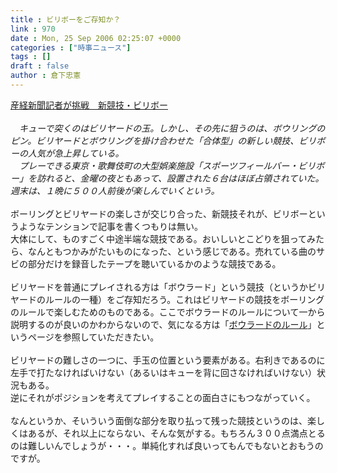 ```yaml
---
title : ビリボーをご存知か？
link : 970
date : Mon, 25 Sep 2006 02:25:07 +0000
categories : ["時事ニュース"]
tags : []
draft : false
author : 倉下忠憲
---
```


<A HREF="http://www.iza.ne.jp/news/newsarticle/natnews/topics/20677/" TARGET="_blank">産経新聞記者が挑戦　新競技・ビリボー</A><BR><BR><I>　キューで突くのはビリヤードの玉。しかし、その先に狙うのは、ボウリングのピン。ビリヤードとボウリングを掛け合わせた「合体型」の新しい競技、ビリボーの人気が急上昇している。<BR>　プレーできる東京・歌舞伎町の大型娯楽施設「スポーツフィールバー・ビリボー」を訪れると、金曜の夜ともあって、設置された６台はほぼ占領されていた。週末は、１晩に５００人前後が楽しんでいくという。</I><BR><BR>ボーリングとビリヤードの楽しさが交じり合った、新競技それが、ビリボーというようなテンションで記事を書くつもりは無い。<BR>大体にして、ものすごく中途半端な競技である。おいしいとこどりを狙ってみたら、なんともつかみがたいものになった、という感じである。売れている曲のサビの部分だけを録音したテープを聴いているかのような競技である。<BR><BR>ビリヤードを普通にプレイされる方は「ボウラード」という競技（というかビリヤードのルールの一種）をご存知だろう。これはビリヤードの競技をボーリングのルールで楽しむためのものである。ここでボウラードのルールについて一から説明するのが良いのかわからないので、気になる方は「<A HREF="http://www4.nasuinfo.or.jp/~kuroppi/borlard.htm" TARGET="_blank">ボウラードのルール</A>」というページを参照していただきたい。<BR><BR>ビリヤードの難しさの一つに、手玉の位置という要素がある。右利きであるのに左手で打たなければいけない（あるいはキューを背に回さなければいけない）状況もある。<BR>逆にそれがポジションを考えてプレイすることの面白さにもつながっていく。<BR><BR>なんというか、そいういう面倒な部分を取り払って残った競技というのは、楽しくはあるが、それ以上にならない、そんな気がする。もちろん３００点満点とるのは難しいんでしょうが・・・。単純化すれば良いってもんでもないとおもうのですが。<br><br>
